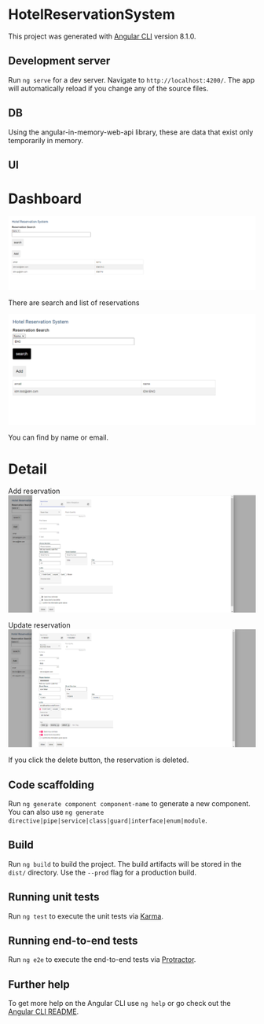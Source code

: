 # HotelReservationSystem

This project was generated with [Angular CLI](https://github.com/angular/angular-cli) version 8.1.0.

## Development server

Run `ng serve` for a dev server. Navigate to `http://localhost:4200/`. The app will automatically reload if you change any of the source files.

## DB
Using the angular-in-memory-web-api library, these are data that exist only temporarily in memory.

## UI
# Dashboard
![Settings Window](https://github.com/KJosephDev/HotelReservationSystem/blob/main/screen/screen1.png)

There are search and list of reservations

![Settings Window](https://github.com/KJosephDev/HotelReservationSystem/blob/main/screen/screen2.png)

You can find by name or email.

# Detail
Add reservation
![Settings Window](https://github.com/KJosephDev/HotelReservationSystem/blob/main/screen/screen4.png)


Update reservation
![Settings Window](https://github.com/KJosephDev/HotelReservationSystem/blob/main/screen/screen3.png)

If you click the delete button, the reservation is deleted.

## Code scaffolding

Run `ng generate component component-name` to generate a new component. You can also use `ng generate directive|pipe|service|class|guard|interface|enum|module`.

## Build

Run `ng build` to build the project. The build artifacts will be stored in the `dist/` directory. Use the `--prod` flag for a production build.

## Running unit tests

Run `ng test` to execute the unit tests via [Karma](https://karma-runner.github.io).

## Running end-to-end tests

Run `ng e2e` to execute the end-to-end tests via [Protractor](http://www.protractortest.org/).

## Further help

To get more help on the Angular CLI use `ng help` or go check out the [Angular CLI README](https://github.com/angular/angular-cli/blob/master/README.md).
